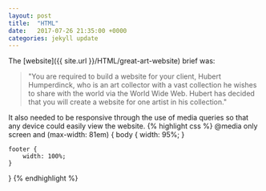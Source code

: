 ```yaml
---
layout: post
title:  "HTML"
date:   2017-07-26 21:35:00 +0000
categories: jekyll update
---
```

The [website]({{ site.url }}/HTML/great-art-website) brief was:
>"You are required to build a website for your client, Hubert Humperdinck, who is an art collector with a vast collection he wishes to share with the world via the World Wide Web. Hubert has decided that you will create a website for one artist in his collection."

It also needed to be responsive through the use of media queries so that any device could easily view the website.
{% highlight css %}
@media only screen and (max-width: 81em) {
    body {
        width: 95%;
    }
	
	footer {
		width: 100%;
	}
}
{% endhighlight %}